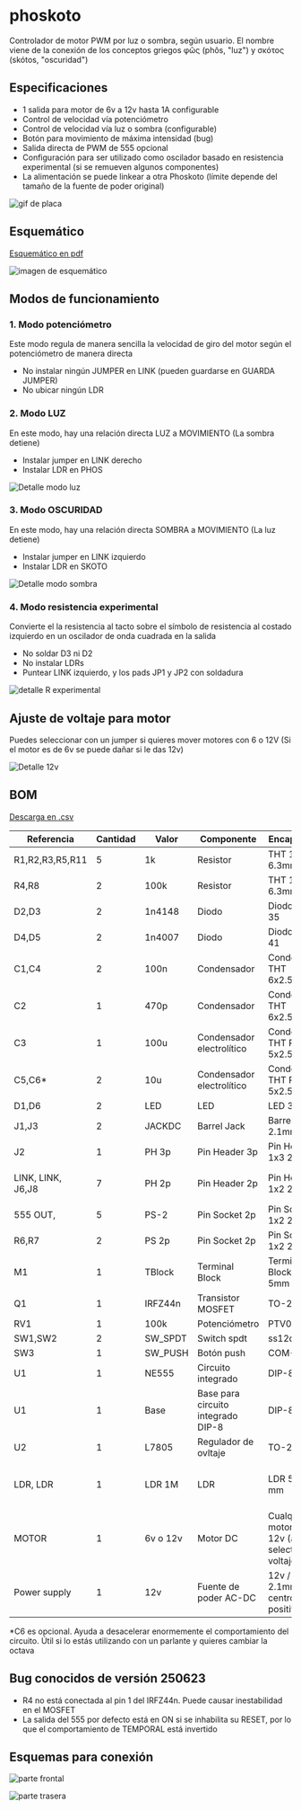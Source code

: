 # phoskoto
Controlador de motor PWM por luz o sombra, según usuario. El nombre viene de la conexión de los conceptos griegos φῶς (phôs, "luz") y σκότος (skótos, "oscuridad")

## Especificaciones

- 1 salida para motor de 6v a 12v hasta 1A configurable
- Control de velocidad vía potenciómetro
- Control de velocidad vía luz o sombra (configurable)
- Botón para movimiento de máxima intensidad (bug)
- Salida directa de PWM de 555 opcional
- Configuración para ser utilizado como oscilador basado en resistencia experimental (si se remueven algunos componentes)
- La alimentación se puede linkear a otra Phoskoto (límite depende del tamaño de la fuente de poder original)

![gif de placa](./archivos/phoskoto.gif)

## Esquemático

[Esquemático en pdf](./archivos/phoskoto-sch.pdf)

![imagen de esquemático](./archivos/phoskoto-sch.jpg)


## Modos de funcionamiento


### 1. Modo potenciómetro

Este modo regula de manera sencilla la velocidad de giro del motor según el potenciómetro de manera directa

- No instalar ningún JUMPER en LINK (pueden guardarse en GUARDA JUMPER)
- No ubicar ningún LDR

### 2. Modo LUZ

En este modo, hay una relación directa LUZ a MOVIMIENTO (La sombra detiene)

- Instalar jumper en LINK derecho
- Instalar LDR en PHOS

![Detalle modo luz](./archivos/modoLuz.jpeg)

### 3. Modo OSCURIDAD

En este modo, hay una relación directa SOMBRA a MOVIMIENTO (La luz detiene)

- Instalar jumper en LINK izquierdo
- Instalar LDR en SKOTO

![Detalle modo sombra](./archivos/modoSombra.jpeg)

### 4. Modo resistencia experimental

Convierte el la resistencia al tacto sobre el símbolo de resistencia al costado izquierdo en un oscilador de onda cuadrada en la salida

- No soldar D3 ni D2
- No instalar LDRs
- Puntear LINK izquierdo, y los pads JP1 y JP2 con soldadura

![detalle R experimental](./archivos/detalleRexp.png)

## Ajuste de voltaje para motor

Puedes seleccionar con un jumper si quieres mover motores con 6 o 12V (Si el motor es de 6v se puede dañar si le das 12v)

![Detalle 12v](./archivos/12v.jpeg)

## BOM

[Descarga en .csv](./archivos/phoskoto-bom.csv)

| Referencia        | Cantidad | Valor    | Componente                         | Encapsulado                                              | OBS                                          |
|-------------------|----------|----------|------------------------------------|----------------------------------------------------------|----------------------------------------------|
| R1,R2,R3,R5,R11   | 5        | 1k       | Resistor                           | THT 1/4w 6.3mm                                           |                                              |
| R4,R8             | 2        | 100k     | Resistor                           | THT 1/4w 6.3mm                                           |                                              |
| D2,D3             | 2        | 1n4148   | Diodo                              | Diodo DO-35                                              |                                              |
| D4,D5             | 2        | 1n4007   | Diodo                              | Diodo DO-41                                              |                                              |
| C1,C4             | 2        | 100n     | Condensador                        | Condensador THT 6x2.5mm                                  |                                              |
| C2                | 1        | 470p     | Condensador                        | Condensador THT 6x2.5mm                                  |                                              |
| C3                | 1        | 100u     | Condensador electrolítico          | Condensador THT Radial 5x2.5mm                           |                                              |
| C5,C6*             | 2        | 10u      | Condensador electrolítico          | Condensador THT Radial 5x2.5mm                           |                                              |
| D1,D6             | 2        | LED      | LED                                | LED 3mm                                                  |                                              |
| J1,J3             | 2        | JACKDC   | Barrel Jack                        | Barrel jack 2.1mm                                        |                                              |
| J2                | 1        | PH 3p    | Pin Header 3p                      | Pin Header 1x3 2.54mm                                    | Selector de voltaje                          |
| LINK, LINK, J6,J8 | 7        | PH 2p    | Pin Header 2p                      | Pin Header 1x2 2.54mm                                    | Guarda jumpers, LINK                         |
| 555 OUT,          | 5        | PS-2     | Pin Socket 2p                      | Pin Socket 1x2 2.54mm                                    |                                              |
| R6,R7             | 2        | PS 2p    | Pin Socket 2p                      | Pin Socket 1x2 2.54mm                                    | En solo 1 va LDR                             |
| M1                | 1        | TBlock   | Terminal Block                     | Terminal Block 2p 5mm                                    |                                              |
| Q1                | 1        | IRFZ44n  | Transistor MOSFET                  | TO-220                                                   |                                              |
| RV1               | 1        | 100k     | Potenciómetro                      | PTV09                                                    |                                              |
| SW1,SW2           | 2        | SW_SPDT  | Switch spdt                        | ss12d00g3                                                |                                              |
| SW3               | 1        | SW_PUSH  | Botón push                         | COM-11992                                                |                                              |
| U1                | 1        | NE555    | Circuito integrado                 | DIP-8                                                    |                                              |
| U1                | 1        | Base     | Base para circuito integrado DIP-8 | DIP-8                                                    |                                              |
| U2                | 1        | L7805    | Regulador de ovltaje               | TO-220                                                   |                                              |
| LDR, LDR          | 1        | LDR 1M   | LDR                                | LDR 5 x 4.1 mm                                           | Se ubica manualmente según modo luz o sombra |
| MOTOR             | 1        | 6v o 12v | Motor DC                           | Cualquier motor de 5 a 12v (adaptar selector de voltaje) |                                              |
| Power supply      | 1        | 12v      | Fuente de poder AC-DC              | 12v / >1A / 2.1mm centro positivo                        |                                              |

*C6 es opcional. Ayuda a desacelerar enormemente el comportamiento del circuito. Útil si lo estás utilizando con un parlante y quieres cambiar la octava

## Bug conocidos de versión 250623

- R4 no está conectada al pin 1 del IRFZ44n. Puede causar inestabilidad en el MOSFET
- La salida del 555 por defecto está en ON si se inhabilita su RESET, por lo que el comportamiento de TEMPORAL está invertido

## Esquemas para conexión

![parte frontal](./archivos/front.png)

![parte trasera](./archivos/back.png)